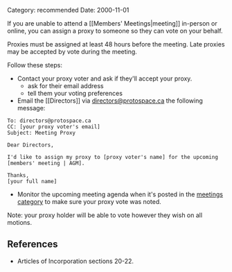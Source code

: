 Category: recommended
Date: 2000-11-01

If you are unable to attend a [[Members' Meetings|meeting]] in-person or online, you can assign a proxy to someone so they can vote on your behalf.

Proxies must be assigned at least 48 hours before the meeting. Late proxies may be accepted by vote during the meeting.

Follow these steps:

- Contact your proxy voter and ask if they'll accept your proxy.
	- ask for their email address
	- tell them your voting preferences
- Email the [[Directors]] via <directors@protospace.ca> the following message:
```
To: directors@protospace.ca
CC: [your proxy voter's email]
Subject: Meeting Proxy

Dear Directors,

I'd like to assign my proxy to [proxy voter's name] for the upcoming [members' meeting | AGM].

Thanks,
[your full name]
```
- Monitor the upcoming meeting agenda when it's posted in the [meetings category](https://forum.protospace.ca/c/administrivia/meetings/45) to make sure your proxy vote was noted.

Note: your proxy holder will be able to vote however they wish on all motions.

## References

- Articles of Incorporation sections 20-22.
